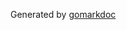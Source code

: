 <!-- Code generated by gomarkdoc. DO NOT EDIT -->

Generated by [gomarkdoc](<https://github.com/princjef/gomarkdoc>)
